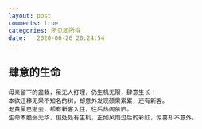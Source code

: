```yaml
---
layout: post
comments: true
categories: 所见即所得
date:   2020-06-26 20:24:54
---
```


## 肆意的生命
	母亲留下的盆栽，虽无人打理，仍生机无限，肆意生长！
	本欲迁移无果不知名的树，却意外发现硕果累累，还有新客。
	老黄虽已逝去，却有新客入住，往后热闹依旧。
	生命本脆弱无华，但处处有生机，正如风雨过后的彩虹，惊喜却不意外。